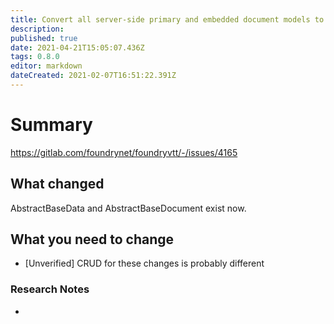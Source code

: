 ```yaml
---
title: Convert all server-side primary and embedded document models to use the new shared AbstractBaseData and AbstractBaseDocument interfaces.
description: 
published: true
date: 2021-04-21T15:05:07.436Z
tags: 0.8.0
editor: markdown
dateCreated: 2021-02-07T16:51:22.391Z
---
```


# Summary
https://gitlab.com/foundrynet/foundryvtt/-/issues/4165

## What changed

AbstractBaseData and AbstractBaseDocument exist now.

## What you need to change

- [Unverified] CRUD for these changes is probably different

### Research Notes

- 